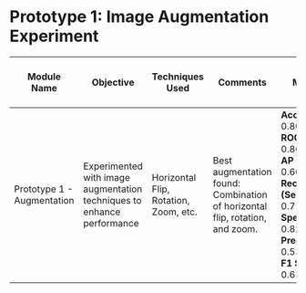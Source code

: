 # Prototype 1: Image Augmentation Experiment

| **Module Name**              | **Objective**                                                          | **Techniques Used**                                       | **Comments**                                                      | **Metrics**                                                                                                         | **Training Loss**     | **Training Accuracy** | **F1 & ROC-AUC History** |
|------------------------------|------------------------------------------------------------------------|----------------------------------------------------------|-------------------------------------------------------------------|---------------------------------------------------------------------------------------------------------------------|-----------------------|-----------------------|--------------------------|
| Prototype 1 - Augmentation    | Experimented with image augmentation techniques to enhance performance | Horizontal Flip, Rotation, Zoom, etc.                    | Best augmentation found: Combination of horizontal flip, rotation, and zoom. | **Accuracy**: 0.8032 <br> **ROC-AUC**: 0.8660 <br> **AP Score**: 0.6663 <br> **Recall (Sensitivity)**: 0.7176 <br> **Specificity**: 0.8270 <br> **Precision**: 0.5357 <br> **F1 Score**: 0.6135 | ![Training Loss Graph](path_to_loss_graph.png)  | ![Training Accuracy Graph](path_to_accuracy_graph.png) | ![F1 & ROC-AUC History](path_to_f1_roc_auc_graph.png) |

